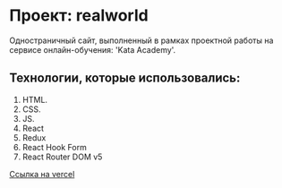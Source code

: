 # Проект: realworld

Одностраничный сайт, выполненный в рамках проектной работы на сервисе онлайн-обучения: 'Kata Academy'.

## Технологии, которые использовались:

1. HTML.
2. CSS.
3. JS.
4. React
5. Redux
6. React Hook Form
7. React Router DOM v5

[Ссылка на vercel](https://realworld-rouge.vercel.app/articles/)
